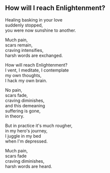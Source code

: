 ## How will I reach Enlightenment?  
  
Healing basking in your love  
suddenly stopped,  
you were now sunshine to another.  
  
Much pain,  
scars remain,  
craving intensifies,  
harsh words are exchanged.  
  
How will reach Enlightenment?  
I vent, I meditate, I contemplate  
my own thoughts,  
I hack my own brain.  
  
No pain,   
scars fade,  
craving diminishes,  
and this demeaning   
suffering is gone,  
in theory.  
  
But in practice it's much rougher,  
in my hero's journey,  
I juggle in my bed  
when I'm depressed.  
  
Much pain,   
scars fade  
craving diminishes,  
harsh words are heard.  
